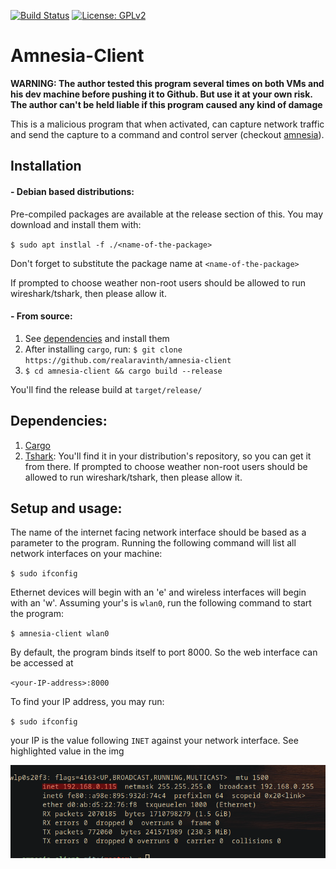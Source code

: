 [![Build Status](https://travis-ci.com/realaravinth/amnesia-client.svg?branch=master)](https://travis-ci.com/realaravinth/amnesia-client)
[![License: GPLv2](https://img.shields.io/badge/License-GPL%20v2-blue.svg)](https://www.gnu.org/licenses/old-licenses/gpl-2.0.en.html)
# Amnesia-Client

**WARNING: The author tested this program several times on both VMs
and his dev machine before pushing it to Github. But use it at your own
risk. The author can't be held liable if this program caused any kind of damage**


This is a malicious program that when activated, can capture network
traffic and send the capture to a command and control server (checkout
[amnesia](https://github.com/realaravinth)).


## Installation

#### - Debian based distributions:

Pre-compiled packages are available at the release section of this. You
may download and install them with:

`$ sudo apt instlal -f ./<name-of-the-package>`

Don't forget to substitute the package name at `<name-of-the-package>`

If prompted to choose weather non-root users should be allowed to run
wireshark/tshark, then please allow it.
#### - From source:

1. See [dependencies](#dependencies) and install them
2. After installing `cargo`, run:
`$ git clone https://github.com/realaravinth/amnesia-client`
3. `$ cd amnesia-client && cargo build --release`

You'll find the release build at `target/release/`

## Dependencies:

1. [Cargo](https://github.com/rust-lang/cargo/)
2. [Tshark](https://tshark.dev/setup/install/):
	You'll find it in your distribution's repository, so you can get it
	from there.
If prompted to choose weather non-root users should be allowed to run
wireshark/tshark, then please allow it.

## Setup and usage:

The name of the internet facing network interface should be based as a
parameter to the program. Running the following command will list all
network interfaces on your machine:

`$ sudo ifconfig`

Ethernet devices will begin with an 'e' and wireless interfaces will
begin with an 'w'. Assuming your's is `wlan0`, run the following command
to start the program:

`$ amnesia-client wlan0`

By default, the program binds itself to port 8000. 
So the web interface can be accessed at

`<your-IP-address>:8000`

To find your IP address, you may run:

`$ sudo ifconfig`

your IP is the value following `INET` against your network interface.
See highlighted value in the img

![ifconfig output](./img/ip.png)



